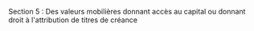 Section 5 : Des valeurs mobilières donnant accès au capital ou donnant droit à l'attribution de titres de créance